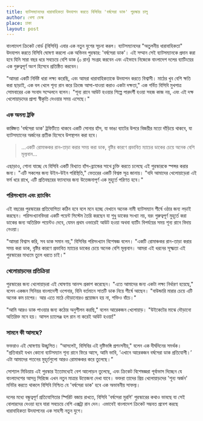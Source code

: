 ```yaml
---
title: ব্যাটসম্যানদের ধারাবাহিকতা উদযাপন করতে বিসিবির 'বর্ষসেরা ডাক' পুরস্কার চালু
author: খেলা ডেস্ক
place: ঢাকা
layout: post
---
```

বাংলাদেশ ক্রিকেট বোর্ড (বিসিবি) এবার এক নতুন যুগের সূচনা করল। ব্যাটসম্যানদের "অতুলনীয় ধারাবাহিকতা" উদযাপন করতে বিসিবি ঘোষণা করলো এক অভিনব পুরস্কার: 'বর্ষসেরা ডাক'। এই সম্মান সেই ব্যাটসম্যানকে প্রদান করা হবে যিনি সারা বছর ধরে সবচেয়ে বেশি ডাক (০ রান) সংগ্রহ করবেন এবং এইভাবে নিজেকে বাংলাদেশ দলের ব্যাটিংয়ের এক গুরুত্বপূর্ণ অংশ হিসেবে প্রতিষ্ঠিত করবেন।

"আমরা একটি নির্দিষ্ট ধারা লক্ষ্য করেছি, এবং আমরা ধারাবাহিকতাকে উদযাপন করতে বিশ্বাসী। মাঠের খুব বেশি ক্ষতি করা ছাড়াই, এক বল খেলে শূন্য রান করে ক্রিজে আসা-যাওয়া করাও একটা দক্ষতা," এক গর্বিত বিসিবি মুখপাত্র সোমবারের এক সংবাদ সম্মেলনে বলেন। "শূন্য রানে আউট হওয়ার শিল্পে পারদর্শী হওয়া সহজ কাজ নয়, এবং এই দক্ষ খেলোয়াড়দের প্রাপ্য স্বীকৃতি দেওয়ার সময় এসেছে।"

### এক অনন্য ট্রফি

কাঙ্ক্ষিত 'বর্ষসেরা ডাক' ট্রফিটিতে থাকবে একটি সোনার হাঁস, যা ভাঙা ব্যাটের উপরে বিজয়ীর মতো দাঁড়িয়ে থাকবে, যা ব্যাটসম্যানের অর্জনের প্রতীক হিসেবে উপস্থাপন করা হবে। 

> ...একটি রোমাঞ্চকর রান-তাড়া করার সময় করা ডাক, বৃষ্টির কারণে প্রভাবিত ম্যাচের ডাকের চেয়ে অনেক বেশি মূল্যবান...

এছাড়াও, শোনা যাচ্ছে যে বিসিবি একটি বিখ্যাত হাঁস-ব্র্যান্ডের সাথে চুক্তি করতে চলেছে এই পুরস্কারকে স্পন্সর করার জন্য। "এটি সকলের জন্য উইন-উইন পরিস্থিতি," ভেতরের একটি বিশ্বস্ত সূত্র জানায়। "যদি আমাদের খেলোয়াড়েরা এই ফর্ম ধরে রাখে, এটি প্রতিবছরের ফ্যানদের জন্য উত্তেজনাপূর্ণ এক মুহূর্তে পরিণত হবে।"

### পরিসংখ্যান এবং র‍্যাংকিং

এই বছরের পুরস্কারের প্রতিযোগিতা কঠিন হবে বলে মনে হচ্ছে যেখানে অনেক নামী ব্যাটসম্যান শীর্ষে ওঠার জন্য লড়াই করছেন। পরিসংখ্যানবিদরা একটি পয়েন্ট সিস্টেম তৈরি করছেন যা শুধু ডাকের সংখ্যা নয়, বরং গুরুত্বপূর্ণ মুহূর্তে করা ডাকের জন্য অতিরিক্ত পয়েন্টও দেবে, যেমন প্রথম ওভারেই আউট হওয়া অথবা ব্যাটিং বিপর্যয়ের সময় শূন্য রানে বিদায় নেওয়া।

"আমরা বিশ্বাস করি, সব ডাক সমান নয়," বিসিবির পরিসংখ্যান বিশেষজ্ঞ বলেন। "একটি রোমাঞ্চকর রান-তাড়া করার সময় করা ডাক, বৃষ্টির কারণে প্রভাবিত ম্যাচের ডাকের চেয়ে অনেক বেশি মূল্যবান। আমরা এই ধরনের সূক্ষ্মতা এই পুরস্কারের মাধ্যমে তুলে ধরতে চাই।"

### খেলোয়াড়দের প্রতিক্রিয়া

পুরস্কারের জন্য খেলোয়াড়রা এই ঘোষণায় আনন্দ প্রকাশ করেছেন। "এতে আমাদের জন্য একটা লক্ষ্য নির্ধারণ হয়েছে," বলেন একজন সিনিয়র বাংলাদেশী ওপেনার, যিনি বর্তমানে সাতটি ডাক নিয়ে শীর্ষে আছেন। "বাউন্ডারি মারার চেয়ে এটি অনেক কম চাপের। আর এতে মাঠে দৌড়ানোরও প্রয়োজন হয় না, শক্তিও বাঁচে।"

"আমি আরও ডাক পাওয়ার জন্য কঠোর অনুশীলন করছি," বলেন আরেকজন খেলোয়াড়। "উইকেটের মাঝে দৌড়ানো অতিরিক্ত মনে হয়। আসল চ্যালেঞ্জ হল রান না করেই আউট হওয়া!"

### সামনে কী আসছে?

ভক্তরাও এই ঘোষণায় উচ্ছ্বসিত। “আসলেই, বিসিবির এই দৃষ্টিভঙ্গি প্রশংসনীয়," বলেন এক দীর্ঘদিনের সমর্থক। "প্রতিবারই যখন কোনো ব্যাটসম্যান শূন্য রানে ফিরে আসে, আমি ভাবি, ‘এখানে আরেকজন বর্ষসেরা ডাক প্রতিযোগী।’ এটা আমাদের পতনের মুহূর্তগুলো আরও রোমাঞ্চকর করে তুলেছে।”

সোশ্যাল মিডিয়ায় এই পুরস্কার ইতোমধ্যেই বেশ আলোড়ন তুলেছে, এবং ক্রিকেট বিশেষজ্ঞরা পূর্বাভাস দিচ্ছেন যে বাংলাদেশের আসন্ন সিরিজে এখন নতুন মাত্রার উত্তেজনা দেখা যাবে। ভক্তরা তাদের প্রিয় খেলোয়াড়দের 'শূন্য অর্জন' মনিটর করতে থাকলে বিসিবি নিশ্চিত যে 'বর্ষসেরা ডাক' হবে এক অভাবনীয় সাফল্য।

দলের মধ্যে বন্ধুত্বপূর্ণ প্রতিযোগিতার স্পিরিট বজায় রাখতে, বিসিবি 'বর্ষসেরা মুরগি' পুরস্কারের কথাও ভাবছে যা সেই বোলারদের দেওয়া হবে যারা সবচেয়ে বেশি এক্সট্রা রান দেন। এভাবেই বাংলাদেশ ক্রিকেট সম্ভবত প্রবেশ করছে ধারাবাহিকতা উদযাপনের এক সাহসী নতুন যুগে।